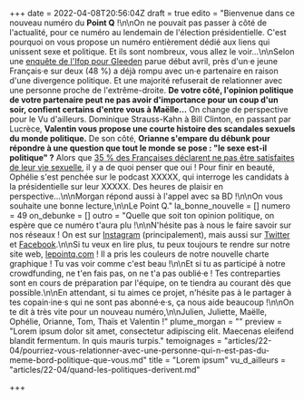 +++
date = 2022-04-08T20:56:04Z
draft = true
edito = "Bienvenue dans ce nouveau numéro du **Point Q** !\n\nOn ne pouvait pas passer à côté de l'actualité, pour ce numéro au lendemain de l'élection présidentielle. C'est pourquoi on vous propose un numéro entièrement dédié aux liens qui unissent sexe et politique. Et ils sont nombreux, vous allez le voir...\n\nSelon une [enquête de l'Ifop pour Gleeden](https://www.ifop.com/publication/enquete-sur-le-poids-de-la-politique-dans-la-vie-de-couple-des-francais-a-une-semaine-du-premier-tour/) parue début avril, près d'un·e jeune Français·e sur deux (48 %) a déjà rompu avec un·e partenaire en raison d'une divergence politique. Et une majorité refuserait de relationner avec une personne proche de l'extrême-droite. **De votre côté, l'opinion politique de votre partenaire peut ne pas avoir d'importance pour un coup d'un soir, confient certains d'entre vous à Maëlle...** On change de perspective pour le Vu d'ailleurs. Dominique Strauss-Kahn à Bill Clinton, en passant par Lucrèce, **Valentin vous propose une courte histoire des scandales sexuels du monde politique.** De son côté, **Orianne s'empare du débunk pour répondre à une question que tout le monde se pose : \"le sexe est-il politique\" ?** Alors que [35 % des Françaises déclarent ne pas être satisfaites de leur vie sexuelle](https://www.google.com/url?sa=t&rct=j&q=&esrc=s&source=web&cd=&cad=rja&uact=8&ved=2ahUKEwjihbyJs4X3AhXSzIUKHR2CCJcQFnoECAcQAQ&url=https%3A%2F%2Fwww.ifop.com%2Fwp-content%2Fuploads%2F2021%2F09%2FRapport_TPC_2021.08.31-Volet-1.pdf&usg=AOvVaw3dI2m-YvBYo8WyuSwaqySn), il y a de quoi penser que oui ! Pour finir en beauté, Ophélie s'est penchée sur le podcast XXXXX, qui interroge les candidats à la présidentielle sur leur XXXXX. Des heures de plaisir en perspective...\n\nMorgan répond aussi à l'appel avec sa BD !\n\nOn vous souhaite une bonne lecture,\n\nLe Point Q."
la_bonne_nouvelle = []
numero = 49
on_debunke = []
outro = "Quelle que soit ton opinion politique, on espère que ce numéro t'aura plu !\n\nN'hésite pas à nous le faire savoir sur nos réseaux ! On est sur [Instagram](https://www.instagram.com/lepoint.q/?hl=fr) (principalement), mais aussi sur [Twitter ](https://twitter.com/LePointQ)et [Facebook](https://www.facebook.com/lepointq.news/).\n\nSi tu veux en lire plus, tu peux toujours te rendre sur notre site web, [lepointq.com](lepointq.com) ! Il a pris les couleurs de notre nouvelle charte graphique ! Tu vas voir comme c'est beau !\n\nEt si tu as participé à notre crowdfunding, ne t'en fais pas, on ne t'a pas oublié·e ! Tes contreparties sont en cours de préparation par l'équipe, on te tiendra au courant dès que possible.\n\nEn attendant, si tu aimes ce projet, n'hésite pas à le partager à tes copain·ine·s qui ne sont pas abonné·e·s, ça nous aide beaucoup !\n\nOn te dit à très vite pour un nouveau numéro,\n\nJulien, Juliette, Maëlle, Ophélie, Orianne, Tom, Thaïs et Valentin !"
plume_morgan = ""
preview = "Lorem ipsum dolor sit amet, consectetur adipiscing elit. Maecenas eleifend blandit fermentum. In quis mauris turpis."
temoignages = "articles/22-04/pourriez-vous-relationner-avec-une-personne-qui-n-est-pas-du-meme-bord-politique-que-vous.md"
title = "Lorem ipsum"
vu_d_ailleurs = "articles/22-04/quand-les-politiques-derivent.md"

+++
